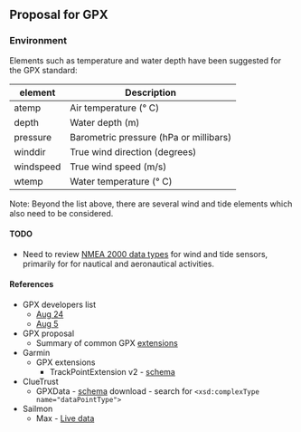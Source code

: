 ## Proposal for GPX

### Environment

Elements such as temperature and water depth have been suggested for the GPX standard:

| element   | Description                            |
| --------- | -------------------------------------- |
| atemp     | Air temperature (° C)                  |
| depth     | Water depth (m)                        |
| pressure  | Barometric pressure (hPa or millibars) |
| winddir   | True wind direction (degrees)          |
| windspeed | True wind speed (m/s)                  |
| wtemp     | Water temperature (° C)                |

Note: Beyond the list above, there are several wind and tide elements which also need to be considered.



#### TODO

- Need to review [NMEA 2000 data types](https://www8.garmin.com/manuals/webhelp/GUID-1415AAD0-FE63-42A6-8F8D-DB713D616122/EN-US/GUID-FACE3DF9-D18C-43B2-A586-B14F670077E1.html) for wind and tide sensors, primarily for for nautical and aeronautical activities.



#### References

- GPX developers list
  - [Aug 24](https://groups.io/g/gpx/message/47)
  - [Aug 5](https://groups.io/g/gpx/message/35)
- GPX proposal
  - Summary of common GPX [extensions](../extensions.md)
- Garmin
  - GPX extensions
    - TrackPointExtension v2 - [schema](https://www8.garmin.com/xmlschemas/TrackPointExtensionv2.xsd)
- ClueTrust
  - GPXData - [schema](http://www.cluetrust.com/Schemas/gpxdata10.xsd) download - search for `<xsd:complexType name="dataPointType">`
- Sailmon
  - Max - [Live data](https://sailmon.com/max/#1675689499683-c73158df-1d1313e9-e463)
